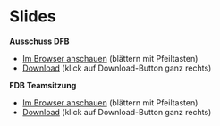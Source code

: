 # Slides

**Ausschuss DFB**

* [Im Browser anschauen](https://raw.githack.com/j-5chneider/SHARED/master/AusschussFDB.html) (blättern mit Pfeiltasten)
* [Download](https://github.com/j-5chneider/SHARED/blob/master/AusschussFDB.html) (klick auf Download-Button ganz rechts)


**FDB Teamsitzung**

* [Im Browser anschauen](https://raw.githack.com/j-5chneider/SHARED/master/FDB-Teamsitzung.html) (blättern mit Pfeiltasten)
* [Download](https://github.com/j-5chneider/SHARED/blob/master/FDB-Teamsitzung.html) (klick auf Download-Button ganz rechts)